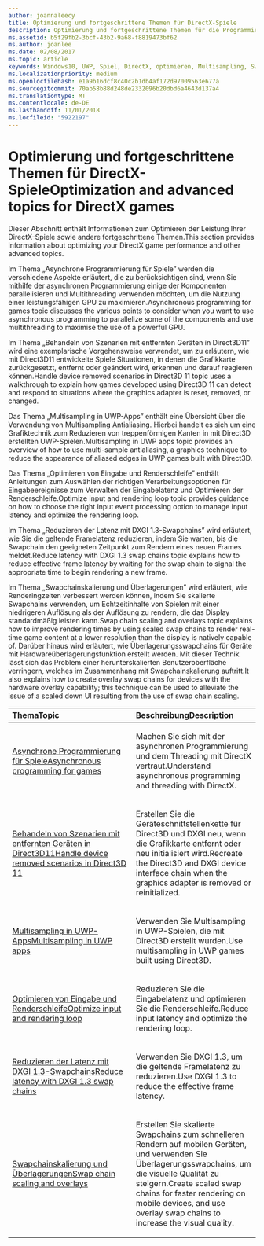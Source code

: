 ```yaml
---
author: joannaleecy
title: Optimierung und fortgeschrittene Themen für DirectX-Spiele
description: Optimierung und fortgeschrittene Themen für die Programmierung von DirectX-Spielen.
ms.assetid: b5f29fb2-3bcf-43b2-9a68-f8819473bf62
ms.author: joanlee
ms.date: 02/08/2017
ms.topic: article
keywords: Windows10, UWP, Spiel, DirectX, optimieren, Multisampling, Swapchains
ms.localizationpriority: medium
ms.openlocfilehash: e1a9b16dcf8c40c2b1db4af172d97009563e677a
ms.sourcegitcommit: 70ab58b88d248de2332096b20dbd6a4643d137a4
ms.translationtype: MT
ms.contentlocale: de-DE
ms.lasthandoff: 11/01/2018
ms.locfileid: "5922197"
---
```

# <a name="optimization-and-advanced-topics-for-directx-games"></a><span data-ttu-id="34c0b-104">Optimierung und fortgeschrittene Themen für DirectX-Spiele</span><span class="sxs-lookup"><span data-stu-id="34c0b-104">Optimization and advanced topics for DirectX games</span></span>

<span data-ttu-id="34c0b-105">Dieser Abschnitt enthält Informationen zum Optimieren der Leistung Ihrer DirectX-Spiele sowie andere fortgeschrittene Themen.</span><span class="sxs-lookup"><span data-stu-id="34c0b-105">This section provides information about optimizing your DirectX game performance and other advanced topics.</span></span>

<span data-ttu-id="34c0b-106">Im Thema „Asynchrone Programmierung für Spiele” werden die verschiedene Aspekte erläutert, die zu berücksichtigen sind, wenn Sie mithilfe der asynchronen Programmierung einige der Komponenten parallelisieren und Multithreading verwenden möchten, um die Nutzung einer leistungsfähigen GPU zu maximieren.</span><span class="sxs-lookup"><span data-stu-id="34c0b-106">Asynchronous programming for games topic discusses the various points to consider when you want to use asynchronous programming to parallelize some of the components and use multithreading to maximise the use of a powerful GPU.</span></span>

<span data-ttu-id="34c0b-107">Im Thema „Behandeln von Szenarien mit entfernten Geräten in Direct3D11” wird eine exemplarische Vorgehensweise verwendet, um zu erläutern, wie mit Direct3D11 entwickelte Spiele Situationen, in denen die Grafikkarte zurückgesetzt, entfernt oder geändert wird, erkennen und darauf reagieren können.</span><span class="sxs-lookup"><span data-stu-id="34c0b-107">Handle device removed scenarios in Direct3D 11 topic uses a walkthrough to explain how games developed using Direct3D 11 can detect and respond to situations where the graphics adapter is reset, removed, or changed.</span></span>

<span data-ttu-id="34c0b-108">Das Thema „Multisampling in UWP-Apps” enthält eine Übersicht über die Verwendung von Multisampling Antialiasing. Hierbei handelt es sich um eine Grafiktechnik zum Reduzieren von treppenförmigen Kanten in mit Direct3D erstellten UWP-Spielen.</span><span class="sxs-lookup"><span data-stu-id="34c0b-108">Multisampling in UWP apps topic provides an overview of how to use multi-sample antialiasing, a graphics technique to reduce the appearance of aliased edges in UWP games built with Direct3D.</span></span>

<span data-ttu-id="34c0b-109">Das Thema „Optimieren von Eingabe und Renderschleife” enthält Anleitungen zum Auswählen der richtigen Verarbeitungsoptionen für Eingabeereignisse zum Verwalten der Eingabelatenz und Optimieren der Renderschleife.</span><span class="sxs-lookup"><span data-stu-id="34c0b-109">Optimize input and rendering loop topic provides guidance on how to choose the right input event processing option to manage input latency and optimize the rendering loop.</span></span>

<span data-ttu-id="34c0b-110">Im Thema „Reduzieren der Latenz mit DXGI 1.3-Swapchains” wird erläutert, wie Sie die geltende Framelatenz reduzieren, indem Sie warten, bis die Swapchain den geeigneten Zeitpunkt zum Rendern eines neuen Frames meldet.</span><span class="sxs-lookup"><span data-stu-id="34c0b-110">Reduce latency with DXGI 1.3 swap chains topic explains how to reduce effective frame latency by waiting for the swap chain to signal the appropriate time to begin rendering a new frame.</span></span>

<span data-ttu-id="34c0b-111">Im Thema „Swapchainskalierung und Überlagerungen” wird erläutert, wie Renderingzeiten verbessert werden können, indem Sie skalierte Swapchains verwenden, um Echtzeitinhalte von Spielen mit einer niedrigeren Auflösung als der Auflösung zu rendern, die das Display standardmäßig leisten kann.</span><span class="sxs-lookup"><span data-stu-id="34c0b-111">Swap chain scaling and overlays topic explains how to improve rendering times by using scaled swap chains to render real-time game content at a lower resolution than the display is natively capable of.</span></span> <span data-ttu-id="34c0b-112">Darüber hinaus wird erläutert, wie Überlagerungsswapchains für Geräte mit Hardwareüberlagerungsfunktion erstellt werden. Mit dieser Technik lässt sich das Problem einer herunterskalierten Benutzeroberfläche verringern, welches im Zusammenhang mit Swapchainskalierung auftritt.</span><span class="sxs-lookup"><span data-stu-id="34c0b-112">It also explains how to create overlay swap chains for devices with the hardware overlay capability; this technique can be used to alleviate the issue of a scaled down UI resulting from the use of swap chain scaling.</span></span>

<table>
<colgroup>
<col width="50%" />
<col width="50%" />
</colgroup>
<thead>
<tr class="header">
<th align="left"><span data-ttu-id="34c0b-113">Thema</span><span class="sxs-lookup"><span data-stu-id="34c0b-113">Topic</span></span></th>
<th align="left"><span data-ttu-id="34c0b-114">Beschreibung</span><span class="sxs-lookup"><span data-stu-id="34c0b-114">Description</span></span></th>
</tr>
</thead>
<tbody>
<tr class="odd">
<td align="left"><p><a href="asynchronous-programming-directx-and-cpp.md"><span data-ttu-id="34c0b-115">Asynchrone Programmierung für Spiele</span><span class="sxs-lookup"><span data-stu-id="34c0b-115">Asynchronous programming for games</span></span></a></p></td>
<td align="left"><p><span data-ttu-id="34c0b-116">Machen Sie sich mit der asynchronen Programmierung und dem Threading mit DirectX vertraut.</span><span class="sxs-lookup"><span data-stu-id="34c0b-116">Understand asynchronous programming and threading with DirectX.</span></span></p></td>
</tr>
<tr class="even">
<td align="left"><p><a href="handling-device-lost-scenarios.md"><span data-ttu-id="34c0b-117">Behandeln von Szenarien mit entfernten Geräten in Direct3D11</span><span class="sxs-lookup"><span data-stu-id="34c0b-117">Handle device removed scenarios in Direct3D 11</span></span></a></p></td>
<td align="left"><p><span data-ttu-id="34c0b-118">Erstellen Sie die Geräteschnittstellenkette für Direct3D und DXGI neu, wenn die Grafikkarte entfernt oder neu initialisiert wird.</span><span class="sxs-lookup"><span data-stu-id="34c0b-118">Recreate the Direct3D and DXGI device interface chain when the graphics adapter is removed or reinitialized.</span></span></p></td>
</tr>
<tr class="odd">
<td align="left"><p><a href="multisampling--multi-sample-anti-aliasing--in-windows-store-apps.md"><span data-ttu-id="34c0b-119">Multisampling in UWP-Apps</span><span class="sxs-lookup"><span data-stu-id="34c0b-119">Multisampling in UWP apps</span></span></a></p></td>
<td align="left"><p><span data-ttu-id="34c0b-120">Verwenden Sie Multisampling in UWP-Spielen, die mit Direct3D erstellt wurden.</span><span class="sxs-lookup"><span data-stu-id="34c0b-120">Use multisampling in UWP games built using Direct3D.</span></span></p></td>
</tr>
<tr class="even">
<td align="left"><p><a href="optimize-performance-for-windows-store-direct3d-11-apps-with-coredispatcher.md"><span data-ttu-id="34c0b-121">Optimieren von Eingabe und Renderschleife</span><span class="sxs-lookup"><span data-stu-id="34c0b-121">Optimize input and rendering loop</span></span></a></p></td>
<td align="left"><p><span data-ttu-id="34c0b-122">Reduzieren Sie die Eingabelatenz und optimieren Sie die Renderschleife.</span><span class="sxs-lookup"><span data-stu-id="34c0b-122">Reduce input latency and optimize the rendering loop.</span></span></p></td>
</tr>
<tr class="odd">
<td align="left"><p><a href="reduce-latency-with-dxgi-1-3-swap-chains.md"><span data-ttu-id="34c0b-123">Reduzieren der Latenz mit DXGI 1.3-Swapchains</span><span class="sxs-lookup"><span data-stu-id="34c0b-123">Reduce latency with DXGI 1.3 swap chains</span></span></a></p></td>
<td align="left"><p><span data-ttu-id="34c0b-124">Verwenden Sie DXGI 1.3, um die geltende Framelatenz zu reduzieren.</span><span class="sxs-lookup"><span data-stu-id="34c0b-124">Use DXGI 1.3 to reduce the effective frame latency.</span></span></p></td>
</tr>
<tr class="even">
<td align="left"><p><a href="multisampling--scaling--and-overlay-swap-chains.md"><span data-ttu-id="34c0b-125">Swapchainskalierung und Überlagerungen</span><span class="sxs-lookup"><span data-stu-id="34c0b-125">Swap chain scaling and overlays</span></span></a></p></td>
<td align="left"><p><span data-ttu-id="34c0b-126">Erstellen Sie skalierte Swapchains zum schnelleren Rendern auf mobilen Geräten, und verwenden Sie Überlagerungsswapchains, um die visuelle Qualität zu steigern.</span><span class="sxs-lookup"><span data-stu-id="34c0b-126">Create scaled swap chains for faster rendering on mobile devices, and use overlay swap chains to increase the visual quality.</span></span></p></td>
</tr>
</tbody>
</table>